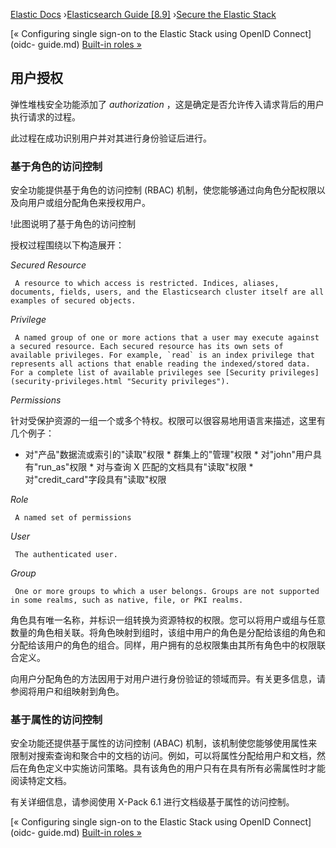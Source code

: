 

[Elastic Docs](/guide/) ›[Elasticsearch Guide [8.9]](index.md) ›[Secure the
Elastic Stack](secure-cluster.md)

[« Configuring single sign-on to the Elastic Stack using OpenID Connect](oidc-
guide.md) [Built-in roles »](built-in-roles.md)

## 用户授权

弹性堆栈安全功能添加了 _authorization_ ，这是确定是否允许传入请求背后的用户执行请求的过程。

此过程在成功识别用户并对其进行身份验证后进行。

### 基于角色的访问控制

安全功能提供基于角色的访问控制 (RBAC) 机制，使您能够通过向角色分配权限以及向用户或组分配角色来授权用户。

!此图说明了基于角色的访问控制

授权过程围绕以下构造展开：

_Secured Resource_

     A resource to which access is restricted. Indices, aliases, documents, fields, users, and the Elasticsearch cluster itself are all examples of secured objects. 
_Privilege_

     A named group of one or more actions that a user may execute against a secured resource. Each secured resource has its own sets of available privileges. For example, `read` is an index privilege that represents all actions that enable reading the indexed/stored data. For a complete list of available privileges see [Security privileges](security-privileges.html "Security privileges"). 
_Permissions_

    

针对受保护资源的一组一个或多个特权。权限可以很容易地用语言来描述，这里有几个例子：

* 对"产品"数据流或索引的"读取"权限 * 群集上的"管理"权限 * 对"john"用户具有"run_as"权限 * 对与查询 X 匹配的文档具有"读取"权限 * 对"credit_card"字段具有"读取"权限

_Role_

     A named set of permissions 
_User_

     The authenticated user. 
_Group_

     One or more groups to which a user belongs. Groups are not supported in some realms, such as native, file, or PKI realms. 

角色具有唯一名称，并标识一组转换为资源特权的权限。您可以将用户或组与任意数量的角色相关联。将角色映射到组时，该组中用户的角色是分配给该组的角色和分配给该用户的角色的组合。同样，用户拥有的总权限集由其所有角色中的权限联合定义。

向用户分配角色的方法因用于对用户进行身份验证的领域而异。有关更多信息，请参阅将用户和组映射到角色。

### 基于属性的访问控制

安全功能还提供基于属性的访问控制 (ABAC) 机制，该机制使您能够使用属性来限制对搜索查询和聚合中的文档的访问。例如，可以将属性分配给用户和文档，然后在角色定义中实施访问策略。具有该角色的用户只有在具有所有必需属性时才能阅读特定文档。

有关详细信息，请参阅使用 X-Pack 6.1 进行文档级基于属性的访问控制。

[« Configuring single sign-on to the Elastic Stack using OpenID Connect](oidc-
guide.md) [Built-in roles »](built-in-roles.md)
